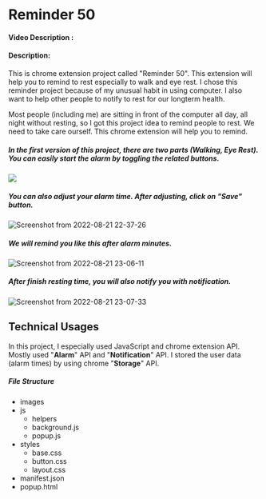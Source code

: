 # Reminder 50

#### Video Description : 


#### Description:

This is chrome extension project called "Reminder 50". This extension will help you to remind to rest especially to walk and eye rest. I chose this reminder project because of my unusual habit in using computer.  I also want to help other people to notify to rest for our longterm health. 

Most people (including me) are sitting in front of the computer all day, all night without resting, so I got this project idea to remind people to rest. We need to take care ourself. This chrome extension will help you to remind.



##### In the first version of this project, there are two parts (Walking, Eye Rest). You can easily start the alarm by toggling the related buttons.



<img src="https://s2.loli.net/2022/08/22/1ZDWKCdUrj8nX9s.png"  />





##### You can also adjust your alarm time.  After adjusting, click on "Save" button.

![Screenshot from 2022-08-21 22-37-26](https://s2.loli.net/2022/08/22/dSgu2Ri8m3Gt7rB.png)







##### We will remind you like this after alarm minutes.

![Screenshot from 2022-08-21 23-06-11](https://s2.loli.net/2022/08/22/zFGSTMBqlNbCpoY.png)







##### After finish resting time, you will also notify you with notification.

![Screenshot from 2022-08-21 23-07-33](https://s2.loli.net/2022/08/22/uZahCMscnpKOVbY.png)







## Technical Usages

In this project, I especially used JavaScript and chrome extension API. Mostly used "**Alarm**" API and "**Notification**" API. I stored the user data (alarm times) by using chrome "**Storage**" API. 

##### File Structure

- images
- js
  - helpers
  - background.js
  - popup.js
- styles
  - base.css
  - button.css
  - layout.css
- manifest.json
- popup.html



